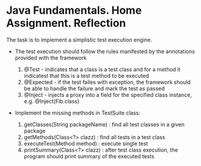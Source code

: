 Java Fundamentals. Home Assignment. Reflection
==============================================

The task is to implement a simplistic test execution engine.

* The test execution should follow the rules manifested by the annotations provided with the framework
 
  1. @Test - indicates that a class is a test class and for a method it indicatest that this is a test method to be executed
  2. @Expected - if the test failes with exception, the framework should be able to handle the failure and mark the test as passed
  3. @Inject - injects a proxy into a field for the specified class instance, e.g. @Inject(Fib.class)

* Implement the missing methods in TestSuite class:

  1. getClasses(String packageName) : find all test classes in a given package
  2. getMethods(Class<?> clazz) : find all tests in a test class
  3. executeTest(Method method) : execute single test
  4. printSummary(Class<?> clazz) : after test class execution, the program should print summary of the executed tests

